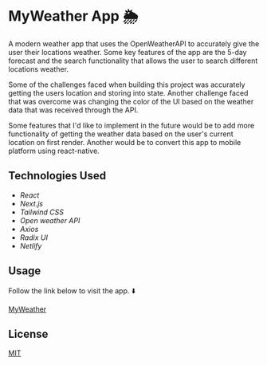 # MyWeather App 🌦️

A modern weather app that uses the OpenWeatherAPI to accurately give the user their locations weather. Some key features of the app are the 5-day forecast and the search functionality that allows the user to search different locations weather.

Some of the challenges faced when building this project was accurately getting the users location and storing into state. Another challenge faced that was overcome was changing the color of the UI based on the weather data that was received through the API.

Some features that I'd like to implement in the future would be to add more functionality of getting the weather data based on the user's current location on first render. Another would be to convert this app to mobile platform using react-native.

## Technologies Used

-   _React_
-   _Next.js_
-   _Tailwind CSS_
-   _Open weather API_
-   _Axios_
-   _Radix UI_
-   _Netlify_

## Usage

Follow the link below to visit the app. ⬇️

[MyWeather]()

## License

[MIT](https://choosealicense.com/licenses/mit/)
